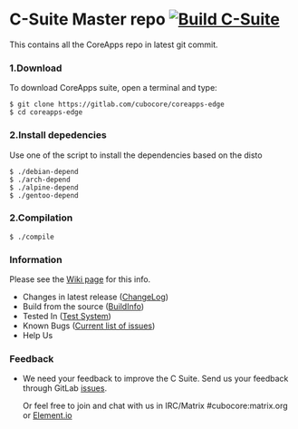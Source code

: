 # C-Suite Master repo [![Build C-Suite](https://github.com/rahmanshaber/c-suite-build-test/actions/workflows/my.yml/badge.svg)](https://github.com/rahmanshaber/c-suite-build-test/actions/workflows/my.yml)

This contains all the CoreApps repo in latest git commit.

### 1.Download
To download CoreApps suite, open a terminal and type:

	$ git clone https://gitlab.com/cubocore/coreapps-edge
	$ cd coreapps-edge

### 2.Install depedencies
Use one of the script to install the dependencies based on the disto
	
	$ ./debian-depend
	$ ./arch-depend
	$ ./alpine-depend
	$ ./gentoo-depend

### 2.Compilation

	$ ./compile


### Information
Please see the [Wiki page](https://gitlab.com/cubocore/wiki) for this info.
* Changes in latest release ([ChangeLog](https://gitlab.com/cubocore/wiki/-/blob/master/ChangeLog))
* Build from the source ([BuildInfo](https://gitlab.com/cubocore/wiki/blob/master/BuildInfo.md))
* Tested In ([Test System](https://gitlab.com/cubocore/wiki/blob/master/TestSystem))
* Known Bugs ([Current list of issues](https://gitlab.com/groups/cubocore/coreapps/-/issues))
* Help Us

### Feedback
* We need your feedback to improve the C Suite. Send us your feedback through GitLab [issues](https://gitlab.com/groups/cubocore/coreapps/-/issues).
  
  Or feel free to join and chat with us in IRC/Matrix #cubocore:matrix.org or [Element.io](https://app.element.io/#/room/#cubocore:matrix.org)
